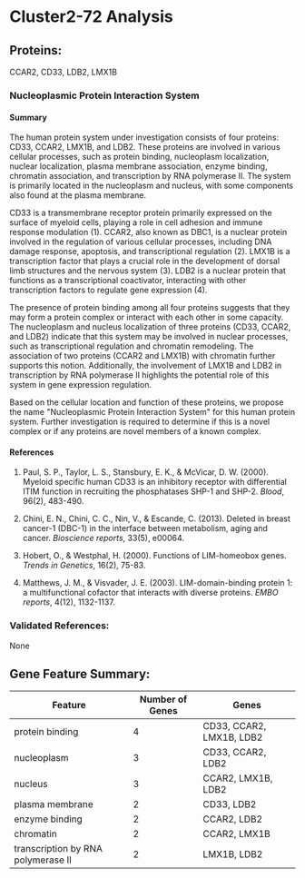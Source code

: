 # Cluster2-72 Analysis

## Proteins: 

CCAR2, CD33, LDB2, LMX1B

### Nucleoplasmic Protein Interaction System

#### Summary

The human protein system under investigation consists of four proteins: CD33, CCAR2, LMX1B, and LDB2. These proteins are involved in various cellular processes, such as protein binding, nucleoplasm localization, nuclear localization, plasma membrane association, enzyme binding, chromatin association, and transcription by RNA polymerase II. The system is primarily located in the nucleoplasm and nucleus, with some components also found at the plasma membrane.

CD33 is a transmembrane receptor protein primarily expressed on the surface of myeloid cells, playing a role in cell adhesion and immune response modulation (1). CCAR2, also known as DBC1, is a nuclear protein involved in the regulation of various cellular processes, including DNA damage response, apoptosis, and transcriptional regulation (2). LMX1B is a transcription factor that plays a crucial role in the development of dorsal limb structures and the nervous system (3). LDB2 is a nuclear protein that functions as a transcriptional coactivator, interacting with other transcription factors to regulate gene expression (4).

The presence of protein binding among all four proteins suggests that they may form a protein complex or interact with each other in some capacity. The nucleoplasm and nucleus localization of three proteins (CD33, CCAR2, and LDB2) indicate that this system may be involved in nuclear processes, such as transcriptional regulation and chromatin remodeling. The association of two proteins (CCAR2 and LMX1B) with chromatin further supports this notion. Additionally, the involvement of LMX1B and LDB2 in transcription by RNA polymerase II highlights the potential role of this system in gene expression regulation.

Based on the cellular location and function of these proteins, we propose the name "Nucleoplasmic Protein Interaction System" for this human protein system. Further investigation is required to determine if this is a novel complex or if any proteins are novel members of a known complex.

#### References

1. Paul, S. P., Taylor, L. S., Stansbury, E. K., & McVicar, D. W. (2000). Myeloid specific human CD33 is an inhibitory receptor with differential ITIM function in recruiting the phosphatases SHP-1 and SHP-2. *Blood*, 96(2), 483-490.

2. Chini, E. N., Chini, C. C., Nin, V., & Escande, C. (2013). Deleted in breast cancer-1 (DBC-1) in the interface between metabolism, aging and cancer. *Bioscience reports*, 33(5), e00064.

3. Hobert, O., & Westphal, H. (2000). Functions of LIM-homeobox genes. *Trends in Genetics*, 16(2), 75-83.

4. Matthews, J. M., & Visvader, J. E. (2003). LIM-domain-binding protein 1: a multifunctional cofactor that interacts with diverse proteins. *EMBO reports*, 4(12), 1132-1137.

### Validated References: 

None





## Gene Feature Summary: 

| Feature | Number of Genes | Genes |
| --- | --- | --- |
| protein binding | 4 | CD33, CCAR2, LMX1B, LDB2 |
| nucleoplasm | 3 | CD33, CCAR2, LDB2 |
| nucleus | 3 | CCAR2, LMX1B, LDB2 |
| plasma membrane | 2 | CD33, LDB2 |
| enzyme binding | 2 | CCAR2, LDB2 |
| chromatin | 2 | CCAR2, LMX1B |
|  transcription by RNA polymerase II | 2 | LMX1B, LDB2 |


